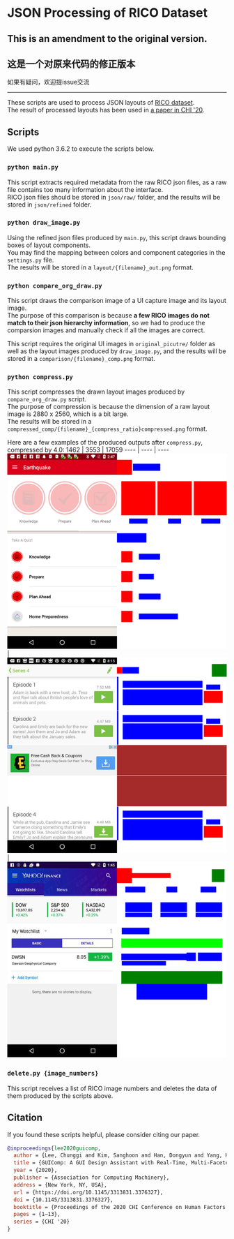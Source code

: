# JSON Processing of RICO Dataset

## **This is an amendment to the original version.**
## **这是一个对原来代码的修正版本**

如果有疑问，欢迎提issue交流

---


These scripts are used to process JSON layouts of [RICO dataset](http://interactionmining.org/rico).<br />
The result of processed layouts has been used in [a paper in CHI '20](https://dl.acm.org/doi/abs/10.1145/3313831.3376327).

## Scripts

We used python 3.6.2 to execute the scripts below.

### `python main.py`

This script extracts required metadata from the raw RICO json files, as a raw file contains too many information about the interface. <br />
RICO json files should be stored in `json/raw/` folder, and the results will be stored in `json/refined` folder.

### `python draw_image.py`

Using the refined json files produced by `main.py`, this script draws bounding boxes of layout components.<br />
You may find the mapping between colors and component categories in the `settings.py` file.<br />
The results will be stored in a `layout/{filename}_out.png` format.

### `python compare_org_draw.py`

This script draws the comparison image of a UI capture image and its layout image.<br />
The purpose of this comparison is because **a few RICO images do not match to their json hierarchy information**, so we had to produce the comparsion images and manually check if all the images are correct.

This script requires the original UI images in `original_picutre/` folder as well as the layout images produced by `draw_image.py`, and the results will be stored in a `comparison/{filename}_comp.png` format.

### `python compress.py`

This script compresses the drawn layout images produced by `compare_org_draw.py` script.<br />
The purpose of compression is because the dimension of a raw layout image is 2880 x 2560, which is a bit large.<br />
The results will be stored in a `compressed_comp/{filename}_{compress_ratio}compressed.png` format.

Here are a few examples of the produced outputs after `compress.py`, compressed by 4.0:
1462 | 3553 | 17059
---- | ---- | ----
![Layout of Image No. 1462](image/1462.png) | ![Layout of Image No. 3553](image/3553.png) | ![Layout of Image No. 17059](image/17059.png)

### `delete.py {image_numbers}`

This script receives a list of RICO image numbers and deletes the data of them produced by the scripts above.

## Citation

If you found these scripts helpful, please consider citing our paper.
```bibtex
@inproceedings{lee2020guicomp,
  author = {Lee, Chunggi and Kim, Sanghoon and Han, Dongyun and Yang, Hongjun and Park, Young-Woo and Kwon, Bum Chul and Ko, Sungahn},
  title = {GUIComp: A GUI Design Assistant with Real-Time, Multi-Faceted Feedback},
  year = {2020},
  publisher = {Association for Computing Machinery},
  address = {New York, NY, USA},
  url = {https://doi.org/10.1145/3313831.3376327},
  doi = {10.1145/3313831.3376327},
  booktitle = {Proceedings of the 2020 CHI Conference on Human Factors in Computing Systems},
  pages = {1–13},
  series = {CHI '20}
}
```
